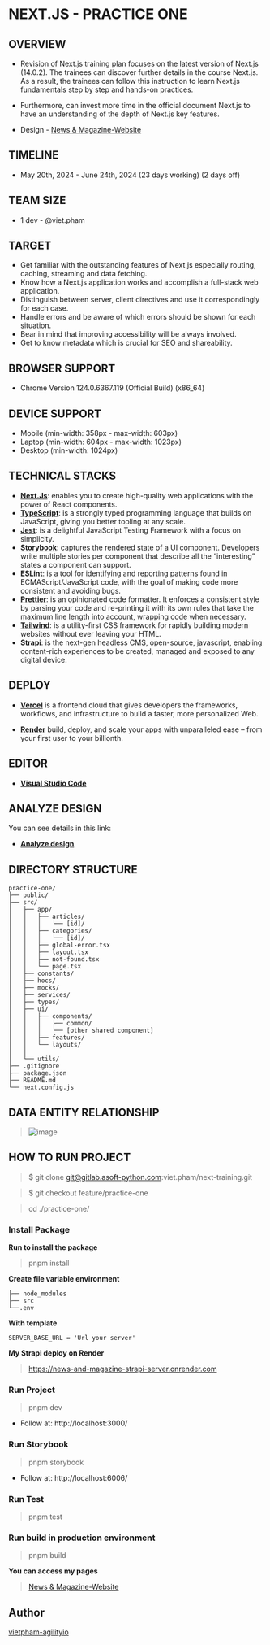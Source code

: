# NEXT.JS - PRACTICE ONE

## OVERVIEW

* Revision of Next.js training plan focuses on the latest version of Next.js (14.0.2). The trainees can discover further details in the course Next.js. As a result, the trainees can follow this instruction to learn Next.js fundamentals step by step and hands-on practices.

* Furthermore, can invest more time in the official document Next.js to have an understanding of the depth of Next.js key features.

* Design - [News & Magazine-Website](https://www.figma.com/design/i51XhBagBtzwCEWzJalaGD/Free-News-%26-Magazine-Figma-Template?node-id=17-11&t=dnCTJm2Er03CN1Lm-0)

## TIMELINE

* May 20th, 2024 - June 24th, 2024 (23 days working) (2 days off)

## TEAM SIZE

* 1 dev - @viet.pham

## TARGET

* Get familiar with the outstanding features of Next.js especially routing, caching, streaming and data fetching.
* Know how a Next.js application works and accomplish a full-stack web application.
* Distinguish between server, client directives and use it correspondingly for each case.
* Handle errors and be aware of which errors should be shown for each situation.
* Bear in mind that improving accessibility will be always involved.
* Get to know metadata which is crucial for SEO and shareability.

## BROWSER SUPPORT

* Chrome Version 124.0.6367.119 (Official Build) (x86_64)

## DEVICE SUPPORT

* Mobile (min-width: 358px - max-width: 603px)
* Laptop (min-width: 604px - max-width: 1023px)
* Desktop (min-width: 1024px)

## TECHNICAL STACKS

* **[Next.Js](https://nextjs.org/)**: enables you to create high-quality web applications with the power of React components.
* **[TypeScript](https://www.typescriptlang.org/)**: is a strongly typed programming language that builds on JavaScript, giving you better tooling at any scale.
* **[Jest](https://jestjs.io/)**: is a delightful JavaScript Testing Framework with a focus on simplicity.
* **[Storybook](https://storybook.js.org/)**: captures the rendered state of a UI component. Developers write multiple stories per component that describe all the “interesting” states a component can support.
* **[ESLint](https://eslint.org/)**: is a tool for identifying and reporting patterns found in ECMAScript/JavaScript code, with the goal of making code more consistent and avoiding bugs.
* **[Prettier](https://prettier.io/)**: is an opinionated code formatter. It enforces a consistent style by parsing your code and re-printing it with its own rules that take the maximum line length into account, wrapping code when necessary.
* **[Tailwind](https://tailwindcss.com/)**: is a utility-first CSS framework for rapidly building modern websites without ever leaving your HTML.
* **[Strapi](https://strapi.io/)**: is the next-gen headless CMS, open-source, javascript, enabling content-rich experiences to be created, managed and exposed to any digital device.

## DEPLOY

* **[Vercel](https://vercel.com/)** is a frontend cloud that gives developers the frameworks, workflows, and infrastructure to build a faster, more personalized Web.

* **[Render](https://render.com/)** build, deploy, and scale your apps with unparalleled ease – from your first user to your billionth.

## EDITOR

* **[Visual Studio Code](https://code.visualstudio.com/)**

## ANALYZE DESIGN

You can see details in this link:

* **[Analyze design](https://docs.google.com/document/d/133SVWVYsO7s5ZkYaeg1DNMupW6qveHi0X9yJuwoLBwg)**

## DIRECTORY STRUCTURE

```
practice-one/
├── public/
├── src/
│   ├── app/
│   │   ├── articles/
│   │   │   └── [id]/
│   │   ├── categories/
│   │   │   └── [id]/
│   │   ├── global-error.tsx
│   │   ├── layout.tsx
│   │   ├── not-found.tsx
│   │   └── page.tsx
│   ├── constants/
│   ├── hocs/
│   ├── mocks/
│   ├── services/
│   ├── types/
│   ├── ui/
│   │   ├── components/
│   │   │   ├── common/
│   │   │   └── [other shared component]
│   │   ├── features/
│   │   └── layouts/
│   │
│   └── utils/
├── .gitignore
├── package.json
├── README.md
└── next.config.js
```
## DATA ENTITY RELATIONSHIP

> ![image](/uploads/beb9abb80f8573af45f985fc1e64033f/image.png) 

## HOW TO RUN PROJECT

> $ git clone git@gitlab.asoft-python.com:viet.pham/next-training.git

> $ git checkout feature/practice-one

> cd ./practice-one/


### Install Package

**Run to install the package**

> pnpm install

**Create file variable environment**

```
├── node_modules
├── src
└──.env
```

**With template**

```
SERVER_BASE_URL = 'Url your server'
```

**My Strapi deploy on Render**

> https://news-and-magazine-strapi-server.onrender.com


### Run Project

> pnpm dev

* Follow at: http://localhost:3000/

### Run Storybook

> pnpm storybook

* Follow at: http://localhost:6006/

### Run Test

> pnpm test

### Run build in production environment

> pnpm build

**You can access my pages**

> [News & Magazine-Website](https://news-and-magazines-application.vercel.app/)

## Author

[vietpham-agilityio](https://gitlab.asoft-python.com/viet.pham)